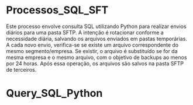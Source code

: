 # Processos_SQL_SFT

Este processo envolve consulta SQL utilizando Python para realizar envios diários para uma pasta SFTP. 
A intenção é rotacionar conforme a necessidade diária, salvando os arquivos enviados em pastas temporárias. 
A cada novo envio, verifica-se se existe um arquivo correspondente do mesmo segmento/empresa. 
Se existir, o arquivo é substituído se for da mesma empresa e o mesmo arquivo, com o objetivo de backups ao menos por 24 horas. 
Após essa operação, os arquivos são salvos na pasta SFTP de terceiros.


# Query_SQL_Python
